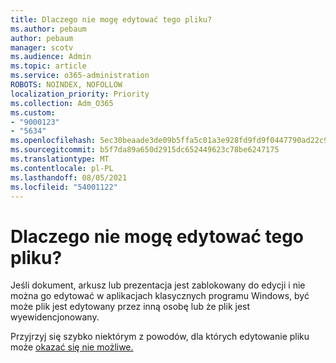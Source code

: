 ```yaml
---
title: Dlaczego nie mogę edytować tego pliku?
ms.author: pebaum
author: pebaum
manager: scotv
ms.audience: Admin
ms.topic: article
ms.service: o365-administration
ROBOTS: NOINDEX, NOFOLLOW
localization_priority: Priority
ms.collection: Adm_O365
ms.custom:
- "9000123"
- "5634"
ms.openlocfilehash: 5ec30beaade3de09b5ffa5c01a3e928fd9fd9f0447790ad22c98848271f11235
ms.sourcegitcommit: b5f7da89a650d2915dc652449623c78be6247175
ms.translationtype: MT
ms.contentlocale: pl-PL
ms.lasthandoff: 08/05/2021
ms.locfileid: "54001122"
---
```

# <a name="why-cant-i-edit-this-file"></a>Dlaczego nie mogę edytować tego pliku?

Jeśli dokument, arkusz lub prezentacja jest zablokowany do edycji i nie można go edytować w aplikacjach klasycznych programu Windows, być może plik jest edytowany przez inną osobę lub że plik jest wyewidencjonowany.

Przyjrzyj się szybko niektórym z powodów, dla których edytowanie pliku może [okazać się nie możliwe.](https://support.office.com/article/why-can-t-i-edit-this-file-97315f48-aa5e-49d3-a4ae-a14b73daf87b)
